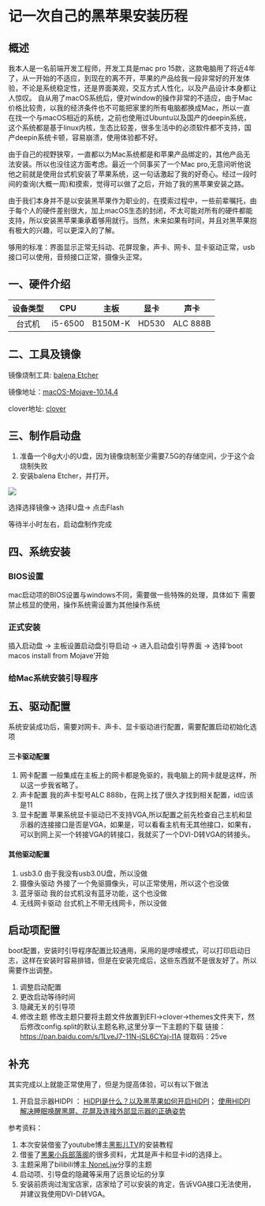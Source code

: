 # 记一次自己的黑苹果安装历程
## 概述
  我本人是一名前端开发工程师，开发工具是mac pro 15款，这款电脑用了将近4年了，从一开始的不适应，到现在的离不开，苹果的产品给我一段非常好的开发体验，不论是系统稳定性，还是界面美观，交互方式人性化，以及产品设计本身都让人惊叹。
  自从用了macOS系统后，便对window的操作非常的不适应，由于Mac价格比较贵，以我的经济条件也不可能把家里的所有电脑都换成Mac，所以一直在找一个与macOS相近的系统，之前也使用过Ubuntu以及国产的deepin系统，这个系统都是基于linux内核，生态比较差，很多生活中的必须软件都不支持，国产deepin系统卡顿，容易崩溃，使用体验都不好。

  由于自己的视野狭窄，一直都以为Mac系统都是和苹果产品绑定的，其他产品无法安装。所以也没往这方面考虑。最近一个同事买了一个Mac pro,无意间听他说他之前就是使用台式机安装了苹果系统，这一句话激起了我的好奇心。经过一段时间的查询(大概一周)和摸索，觉得可以做了之后，开始了我的黑苹果安装之路。

  由于我们本身并不是以安装黑苹果作为职业的，在摸索过程中，一些前辈嘱托，由于每个人的硬件差别很大，加上macOS生态的封闭，不太可能对所有的硬件都能支持，所以安装黑苹果秉承着够用就行。当然，未来如果有时间，并且对黑苹果抱有极大的兴趣，可以更深入的了解。

  够用的标准：界面显示正常无抖动、花屏现象，声卡、网卡、显卡驱动正常，usb接口可以使用，音频接口正常，摄像头正常。

## 一、硬件介绍

|设备类型 | CPU | 主板 | 显卡 | 声卡 |
| :----: | :----: | :----: | :----: | :----: |
| 台式机 | i5-6500 | B150M-K | HD530 | ALC 888B |


## 二、工具及镜像
镜像烧制工具: [balena Etcher](https://www.balena.io/etcher/)

镜像地址：[macOS-Mojave-10.14.4](https://blog.daliansky.net/macOS-Mojave-10.14.4-18E226-official-version-with-Clover-4903-original-image.html)

clover地址: [clover](https://mackie100projects.altervista.org/download-clover-configurator/)

## 三、制作启动盘

1. 准备一个8g大小的U盘，因为镜像烧制至少需要7.5G的存储空间，少于这个会烧制失败
2. 安装balena Etcher，并打开。

![](https://ws2.sinaimg.cn/large/006tNc79ly1g2v1mdccs2j318g0qot8z.jpg)

选择选择镜像-> 选择U盘-> 点击Flash

等待半小时左右，启动盘制作完成


## 四、系统安装

### BIOS设置

mac启动项的BIOS设置与windows不同，需要做一些特殊的处理，具体如下
需要禁止核显的使用，操作系统需设置为其他操作系统


### 正式安装

插入启动盘 -> 主板设置启动盘引导启动 -> 进入启动盘引导界面 -> 选择‘boot macos install from Mojave’开始

### 给Mac系统安装引导程序

## 五、驱动配置
系统安装成功后，需要对网卡、声卡、显卡驱动进行配置，需要配置启动初始化选项

#### 三卡驱动配置
1. 网卡配置 一般集成在主板上的网卡都是免驱的，我电脑上的网卡就是这样，所以这一步我省略了。
2. 声卡配置 我的声卡型号ALC 888b，在网上找了很久才找到相关配置，id应该是11
3. 显卡配置 苹果系统显卡驱动已不支持VGA,所以配置之前先检查自己主机和显示器的连接接口是否是VGA，如果是，可以看看主机有无其他接口，如果有，可以到网上买一个转接VGA的转接口，我就买了一个DVI-D转VGA的转接头。

#### 其他驱动配置
1. usb3.0 由于我没有usb3.0U盘，所以没做
2. 摄像头驱动 外接了一个免驱摄像头，可以正常使用，所以这个也没做
3. 蓝牙驱动 我的台式机没有蓝牙功能，这个也没做
4. 无线网卡驱动 台式机上不带无线网卡，所以没做


## 启动项配置
  boot配置，安装时引导程序配置比较通用，采用的是啰嗦模式，可以打印启动日志，这样在安装时容易排错，但是在安装完成后，这些东西就不是很友好了。所以需要作出调整。
  1. 调整启动配置
  2. 更改启动等待时间
  3. 隐藏无关的引导项
  4. 修改主题 修改主题只要将主题文件放置到EFI->clover->themes文件夹下，然后修改config.split的默认主题名称,这里分享一下主题的下载
      链接：https://pan.baidu.com/s/1LveJ7-11N-jSL6CYaj-I1A 提取码：25ve

## 补充
  其实完成以上就能正常使用了，但是为提高体验，可以有以下做法
  1. 开启显示器HIDPI ：
    [HiDPI是什么？以及黑苹果如何开启HiDPI](https://www.sqlsec.com/2018/09/hidpi.html)； [使用HIDPI解决睡眠唤醒黑屏、花屏及连接外部显示器的正确姿势](https://blog.daliansky.net/Use-HIDPI-to-solve-sleep-wake-up-black-screen,-Huaping-and-connect-the-external-monitor-the-correct-posture.html)


参考资料：
1. 本次安装借鉴了youtube博主[黑影儿TV](https://www.youtube.com/channel/UCBvcXPwXIRhKuTxe-6sVT8A/playlists)的安装教程
2. 借鉴了[黑果小兵部落阁](https://blog.daliansky.net/)的很多资料，尤其是声卡和显卡id的选择上。
3. 主题采用了bilibili博主[
NoneLjw](https://www.bilibili.com/video/av32933350/?redirectFrom=h5)分享的主题
4. 启动项、引导盘的隐藏等采用了远景论坛的分享
5. 安装前质询过淘宝店家，店家给了可以安装的肯定，告诉VGA接口无法使用，并建议我使用DVI-D转VGA。


